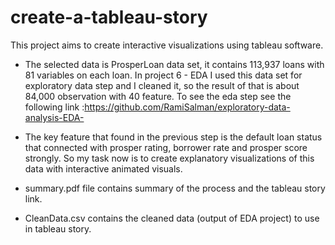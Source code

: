 # create-a-tableau-story
This project aims to create interactive visualizations using tableau software.
- The selected data is ProsperLoan data set, it contains 113,937 loans with 81 variables on each loan. In project 6 - EDA I used this data set for exploratory data step and I cleaned it, so the result of that is about 84,000 observation with 40 feature. To see the eda step see the following link :https://github.com/RamiSalman/exploratory-data-analysis-EDA- 
  
- The key feature that found in the previous step is the default loan status that connected with prosper rating, borrower rate and prosper score strongly. So my task now is to create explanatory visualizations of this data with interactive animated visuals.
- summary.pdf file contains summary of the process and the tableau story link.
- CleanData.csv contains the cleaned data (output of EDA project) to use in tableau story.
